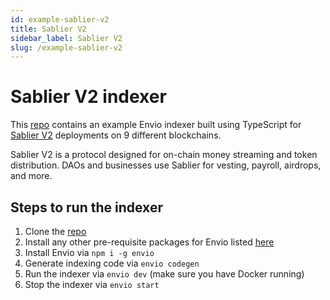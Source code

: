 ```yaml
---
id: example-sablier-v2
title: Sablier V2
sidebar_label: Sablier V2
slug: /example-sablier-v2
---
```


# Sablier V2 indexer

This [repo](https://github.com/enviodev/sablier-v2) contains an example Envio indexer built using TypeScript for [Sablier V2](https://sablier.com/) deployments on 9 different blockchains.

Sablier V2 is a protocol designed for on-chain money streaming and token distribution. DAOs and businesses use Sablier for vesting, payroll, airdrops, and more.

## Steps to run the indexer

1. Clone the [repo](https://github.com/enviodev/sablier-v2)
1. Install any other pre-requisite packages for Envio listed [here](https://docs.envio.dev/docs/installation#prerequisites)
1. Install Envio via `npm i -g envio`
1. Generate indexing code via `envio codegen`
1. Run the indexer via `envio dev` (make sure you have Docker running)
1. Stop the indexer via `envio start`
